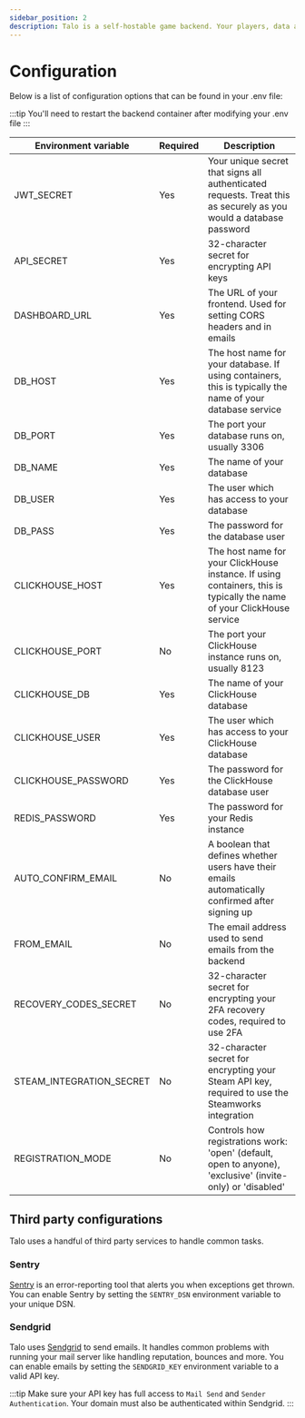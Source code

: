 ```yaml
---
sidebar_position: 2
description: Talo is a self-hostable game backend. Your players, data and analytics belong to you and Talo can be easily customised to suit your needs.
---
```


# Configuration

Below is a list of configuration options that can be found in your .env file:

:::tip
You'll need to restart the backend container after modifying your .env file
:::

| Environment variable     | Required | Description                                                                                                            |
|--------------------------|----------|------------------------------------------------------------------------------------------------------------------------|
| JWT_SECRET               | Yes      | Your unique secret that signs all authenticated requests. Treat this as securely as you would a database password      |
| API_SECRET               | Yes      | 32-character secret for encrypting API keys                                                                            |
| DASHBOARD_URL            | Yes      | The URL of your frontend. Used for setting CORS headers and in emails                                                  |
| DB_HOST                  | Yes      | The host name for your database. If using containers, this is typically the name of your database service              |
| DB_PORT                  | Yes      | The port your database runs on, usually 3306                                                                           |
| DB_NAME                  | Yes      | The name of your database                                                                                              |
| DB_USER                  | Yes      | The user which has access to your database                                                                             |
| DB_PASS                  | Yes      | The password for the database user                                                                                     |
| CLICKHOUSE_HOST          | Yes      | The host name for your ClickHouse instance. If using containers, this is typically the name of your ClickHouse service |
| CLICKHOUSE_PORT          | No       | The port your ClickHouse instance runs on, usually 8123                                                                |
| CLICKHOUSE_DB            | Yes      | The name of your ClickHouse database                                                                                   |
| CLICKHOUSE_USER          | Yes      | The user which has access to your ClickHouse database                                                                  |
| CLICKHOUSE_PASSWORD      | Yes      | The password for the ClickHouse database user                                                                          |
| REDIS_PASSWORD           | Yes      | The password for your Redis instance                                                                                   |
| AUTO_CONFIRM_EMAIL       | No       | A boolean that defines whether users have their emails automatically confirmed after signing up                        |
| FROM_EMAIL               | No       | The email address used to send emails from the backend                                                                 |
| RECOVERY_CODES_SECRET    | No       | 32-character secret for encrypting your 2FA recovery codes, required to use 2FA                                        |
| STEAM_INTEGRATION_SECRET | No       | 32-character secret for encrypting your Steam API key, required to use the Steamworks integration                      |
| REGISTRATION_MODE		   | No		  | Controls how registrations work: 'open' (default, open to anyone), 'exclusive' (invite-only) or 'disabled'			   |

## Third party configurations

Talo uses a handful of third party services to handle common tasks.

### Sentry

[Sentry](https://sentry.io) is an error-reporting tool that alerts you when exceptions get thrown. You can enable Sentry by setting the `SENTRY_DSN` environment variable to your unique DSN.

### Sendgrid

Talo uses [Sendgrid](https://sendgrid.com) to send emails. It handles common problems with running your mail server like handling reputation, bounces and more. You can enable emails by setting the `SENDGRID_KEY` environment variable to a valid API key.

:::tip
Make sure your API key has full access to `Mail Send` and `Sender Authentication`. Your domain must also be authenticated within Sendgrid.
:::
